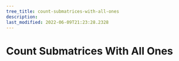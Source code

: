 ```yaml
---
tree_title: count-submatrices-with-all-ones
description: 
last_modified: 2022-06-09T21:23:28.2328
---
```


# Count Submatrices With All Ones
